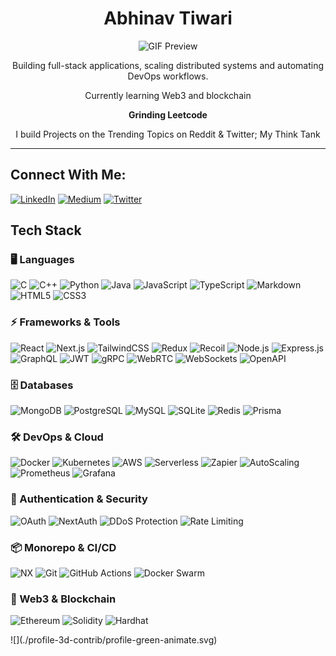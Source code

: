 <div align="center">
  <h1><b></b>Abhinav Tiwari</b></h1>
  <img src="https://github.com/tiwaryfied/tiwaryfied/blob/main/AbhinavTiwari.gif" alt="GIF Preview" />
  
  <p>Building full-stack applications, scaling distributed systems and automating DevOps workflows.</p>
  <p>Currently learning Web3 and blockchain</p>
  <p><b>Grinding Leetcode</b></p>
  <p>I build Projects on the Trending Topics on Reddit & Twitter; My Think Tank</p>
</div>


---

<div align ="centre"> 
  
## Connect With Me:
[![LinkedIn](https://img.shields.io/badge/LinkedIn-%230077B5.svg?style=for-the-badge&logo=linkedin&logoColor=white)](https://linkedin.com/in/abhinavspeakss)
[![Medium](https://img.shields.io/badge/Medium-12100E?style=for-the-badge&logo=medium&logoColor=white)](https://medium.com/@_abhinavtiwari_)
[![Twitter](https://img.shields.io/badge/Twitter-%231DA1F2.svg?style=for-the-badge&logo=twitter&logoColor=white)](https://twitter.com/tiwaryfied)

## Tech Stack

### 🖥️ Languages
![C](https://img.shields.io/badge/C-%2300599C.svg?style=for-the-badge&logo=c&logoColor=white)
![C++](https://img.shields.io/badge/C++-%2300599C.svg?style=for-the-badge&logo=c%2B%2B&logoColor=white)
![Python](https://img.shields.io/badge/Python-%233776AB.svg?style=for-the-badge&logo=python&logoColor=white)
![Java](https://img.shields.io/badge/Java-%23ED8B00.svg?style=for-the-badge&logo=java&logoColor=white)
![JavaScript](https://img.shields.io/badge/JavaScript-%23F7DF1E.svg?style=for-the-badge&logo=javascript&logoColor=black)
![TypeScript](https://img.shields.io/badge/TypeScript-%23007ACC.svg?style=for-the-badge&logo=typescript&logoColor=white)
![Markdown](https://img.shields.io/badge/Markdown-%23000000.svg?style=for-the-badge&logo=markdown&logoColor=white)
![HTML5](https://img.shields.io/badge/HTML5-%23E34F26.svg?style=for-the-badge&logo=html5&logoColor=white)
![CSS3](https://img.shields.io/badge/CSS3-%231572B6.svg?style=for-the-badge&logo=css3&logoColor=white)

### ⚡ Frameworks & Tools
![React](https://img.shields.io/badge/React-%2361DAFB.svg?style=for-the-badge&logo=react&logoColor=black)
![Next.js](https://img.shields.io/badge/Next.js-%23000000.svg?style=for-the-badge&logo=next.js&logoColor=white)
![TailwindCSS](https://img.shields.io/badge/TailwindCSS-%2338B2AC.svg?style=for-the-badge&logo=tailwind-css&logoColor=white)
![Redux](https://img.shields.io/badge/Redux-%23764ABC.svg?style=for-the-badge&logo=redux&logoColor=white)
![Recoil](https://img.shields.io/badge/Recoil-%2361DAFB.svg?style=for-the-badge&logo=react&logoColor=black)
![Node.js](https://img.shields.io/badge/Node.js-%2343853D.svg?style=for-the-badge&logo=node.js&logoColor=white)
![Express.js](https://img.shields.io/badge/Express.js-%23404D59.svg?style=for-the-badge&logo=express&logoColor=white)
![GraphQL](https://img.shields.io/badge/GraphQL-E10098.svg?style=for-the-badge&logo=graphql&logoColor=white)
![JWT](https://img.shields.io/badge/JWT-%23000000.svg?style=for-the-badge&logo=json-web-tokens&logoColor=white)
![gRPC](https://img.shields.io/badge/gRPC-%23009688.svg?style=for-the-badge&logo=grpc&logoColor=white)
![WebRTC](https://img.shields.io/badge/WebRTC-%23FF9800.svg?style=for-the-badge&logo=webrtc&logoColor=white)
![WebSockets](https://img.shields.io/badge/WebSockets-%2300ACD7.svg?style=for-the-badge&logo=websocket&logoColor=white)
![OpenAPI](https://img.shields.io/badge/OpenAPI-%23008080.svg?style=for-the-badge&logo=openapiinitiative&logoColor=white)

### 🗄️ Databases
![MongoDB](https://img.shields.io/badge/MongoDB-%2347A248.svg?style=for-the-badge&logo=mongodb&logoColor=white)
![PostgreSQL](https://img.shields.io/badge/PostgreSQL-%23336791.svg?style=for-the-badge&logo=postgresql&logoColor=white)
![MySQL](https://img.shields.io/badge/MySQL-%2300f.svg?style=for-the-badge&logo=mysql&logoColor=white)
![SQLite](https://img.shields.io/badge/SQLite-%23003B57.svg?style=for-the-badge&logo=sqlite&logoColor=white)
![Redis](https://img.shields.io/badge/Redis-%23DC382D.svg?style=for-the-badge&logo=redis&logoColor=white)
![Prisma](https://img.shields.io/badge/Prisma-%23000000.svg?style=for-the-badge&logo=prisma&logoColor=white)

### 🛠 DevOps & Cloud
![Docker](https://img.shields.io/badge/Docker-%230db7ed.svg?style=for-the-badge&logo=docker&logoColor=white)
![Kubernetes](https://img.shields.io/badge/Kubernetes-%23326CE5.svg?style=for-the-badge&logo=kubernetes&logoColor=white)
![AWS](https://img.shields.io/badge/AWS-%23FF9900.svg?style=for-the-badge&logo=amazon-aws&logoColor=white)
![Serverless](https://img.shields.io/badge/Serverless-%23FD5750.svg?style=for-the-badge&logo=serverless&logoColor=white)
![Zapier](https://img.shields.io/badge/Zapier-%23FF4A00.svg?style=for-the-badge&logo=zapier&logoColor=white)
![AutoScaling](https://img.shields.io/badge/AutoScaling-%23FCA311.svg?style=for-the-badge&logo=amazonaws&logoColor=white)
![Prometheus](https://img.shields.io/badge/Prometheus-%23E6522C.svg?style=for-the-badge&logo=prometheus&logoColor=white)
![Grafana](https://img.shields.io/badge/Grafana-%23F46800.svg?style=for-the-badge&logo=grafana&logoColor=white)

### 🔗 Authentication & Security
![OAuth](https://img.shields.io/badge/OAuth-%23E3008C.svg?style=for-the-badge&logo=oauth&logoColor=white)
![NextAuth](https://img.shields.io/badge/NextAuth-%23000000.svg?style=for-the-badge&logo=next.js&logoColor=white)
![DDoS Protection](https://img.shields.io/badge/DDoS%20Protection-%23FF0000.svg?style=for-the-badge&logo=cloudflare&logoColor=white)
![Rate Limiting](https://img.shields.io/badge/Rate%20Limiting-%23E65100.svg?style=for-the-badge&logo=apache&logoColor=white)

### 📦 Monorepo & CI/CD
![NX](https://img.shields.io/badge/NX-%23007ACC.svg?style=for-the-badge&logo=nrwl&logoColor=white)
![Git](https://img.shields.io/badge/Git-%23F05033.svg?style=for-the-badge&logo=git&logoColor=white)
![GitHub Actions](https://img.shields.io/badge/GitHub%20Actions-%232671E5.svg?style=for-the-badge&logo=githubactions&logoColor=white)
![Docker Swarm](https://img.shields.io/badge/Docker%20Swarm-%230db7ed.svg?style=for-the-badge&logo=docker&logoColor=white)

### 🔗 Web3 & Blockchain
![Ethereum](https://img.shields.io/badge/Ethereum-%233C3C3D.svg?style=for-the-badge&logo=ethereum&logoColor=white)
![Solidity](https://img.shields.io/badge/Solidity-%23363636.svg?style=for-the-badge&logo=solidity&logoColor=white)
![Hardhat](https://img.shields.io/badge/Hardhat-%23FFCB05.svg?style=for-the-badge&logo=hardhat&logoColor=black)

</div>


<div>
![](./profile-3d-contrib/profile-green-animate.svg)
</div>

